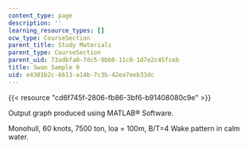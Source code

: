 ```yaml
---
content_type: page
description: ''
learning_resource_types: []
ocw_type: CourseSection
parent_title: Study Materials
parent_type: CourseSection
parent_uid: 73adbfa0-7dc5-9bb0-11c0-1d7e2c45fceb
title: Swan Sample 9
uid: e4301b2c-6613-a14b-7c3b-42ea7eeb33dc
---
```


{{< resource "cd6f745f-2806-fb86-3bf6-b91408080c9e" >}}

Output graph produced using MATLAB® Software.

Monohull, 60 knots, 7500 ton, loa = 100m, B/T=4 Wake pattern in calm water.